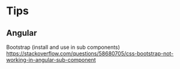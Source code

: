 # Tips

## Angular

Bootstrap (install and use in sub components)
https://stackoverflow.com/questions/58680705/css-bootstrap-not-working-in-angular-sub-component
